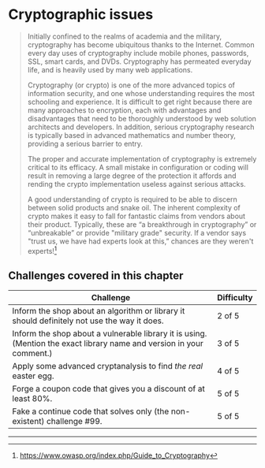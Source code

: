 # Cryptographic issues

> Initially confined to the realms of academia and the military, cryptography has become ubiquitous thanks to the Internet. Common every day uses of cryptography include mobile phones, passwords, SSL, smart cards, and DVDs. Cryptography has permeated everyday life, and is heavily used by many web applications.
>
> Cryptography (or crypto) is one of the more advanced topics of information security, and one whose understanding requires the most schooling and experience. It is difficult to get right because there are many approaches to encryption, each with advantages and disadvantages that need to be thoroughly understood by web solution architects and developers. In addition, serious cryptography research is typically based in advanced mathematics and number theory, providing a serious barrier to entry.
>
> The proper and accurate implementation of cryptography is extremely critical to its efficacy. A small mistake in configuration or coding will result in removing a large degree of the protection it affords and rending the crypto implementation useless against serious attacks.
>
> A good understanding of crypto is required to be able to discern between solid products and snake oil. The inherent complexity of crypto makes it easy to fall for fantastic claims from vendors about their product. Typically, these are “a breakthrough in cryptography” or “unbreakable” or provide "military grade" security. If a vendor says "trust us, we have had experts look at this,” chances are they weren't experts![^1]

## Challenges covered in this chapter

| Challenge | Difficulty |
| --------- | ---------- |
| Inform the shop about an algorithm or library it should definitely not use the way it does. | 2 of 5 |
| Inform the shop about a vulnerable library it is using. (Mention the exact library name and version in your comment.) | 3 of 5 |
| Apply some advanced cryptanalysis to find _the real_ easter egg. | 4 of 5 |
| Forge a coupon code that gives you a discount of at least 80%. | 5 of 5 |
| Fake a continue code that solves only (the non-existent) challenge #99. | 5 of 5 |

----

[^1]: https://www.owasp.org/index.php/Guide_to_Cryptography
